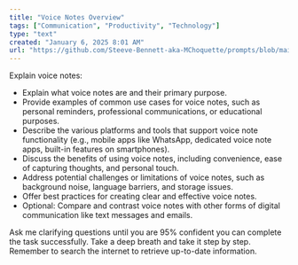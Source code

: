 ```yaml
---
title: "Voice Notes Overview"
tags: ["Communication", "Productivity", "Technology"]
type: "text"
created: "January 6, 2025 8:01 AM"
url: "https://github.com/Steeve-Bennett-aka-MChoquette/prompts/blob/main/voice_notes_overview.md"
---
```


Explain voice notes:

- Explain what voice notes are and their primary purpose.
- Provide examples of common use cases for voice notes, such as personal reminders, professional communications, or educational purposes.
- Describe the various platforms and tools that support voice note functionality (e.g., mobile apps like WhatsApp, dedicated voice note apps, built-in features on smartphones).
- Discuss the benefits of using voice notes, including convenience, ease of capturing thoughts, and personal touch.
- Address potential challenges or limitations of voice notes, such as background noise, language barriers, and storage issues.
- Offer best practices for creating clear and effective voice notes.
- Optional: Compare and contrast voice notes with other forms of digital communication like text messages and emails.

Ask me clarifying questions until you are 95% confident you can complete the task successfully. Take a deep breath and take it step by step. Remember to search the internet to retrieve up-to-date information.